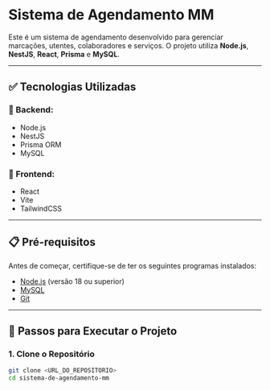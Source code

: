 # Sistema de Agendamento MM

Este é um sistema de agendamento desenvolvido para gerenciar marcações, utentes, colaboradores e serviços. O projeto utiliza **Node.js**, **NestJS**, **React**, **Prisma** e **MySQL**.

---

## ✅ Tecnologias Utilizadas

### 🔧 Backend:
- Node.js
- NestJS
- Prisma ORM
- MySQL

### 🎨 Frontend:
- React
- Vite
- TailwindCSS

---

## 📋 Pré-requisitos

Antes de começar, certifique-se de ter os seguintes programas instalados:

- [Node.js](https://nodejs.org/) (versão 18 ou superior)
- [MySQL](https://www.mysql.com/)
- [Git](https://git-scm.com/)

---

## 🚀 Passos para Executar o Projeto

### 1. Clone o Repositório

```bash
git clone <URL_DO_REPOSITORIO>
cd sistema-de-agendamento-mm
